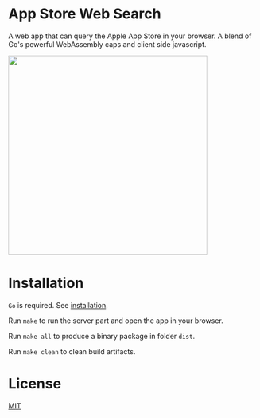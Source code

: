 # App Store Web Search

A web app that can query the Apple App Store in your browser. A blend of Go's powerful WebAssembly caps and client side javascript.

<img src="demo/shot1.png" width="400">

# Installation

`Go` is required. See [installation](https://golang.org/doc/install).

Run `make` to run the server part and open the app in your browser.

Run `make all` to produce a binary package in folder `dist`.

Run `make clean` to clean build artifacts.

# License

[MIT](LICENSE)
